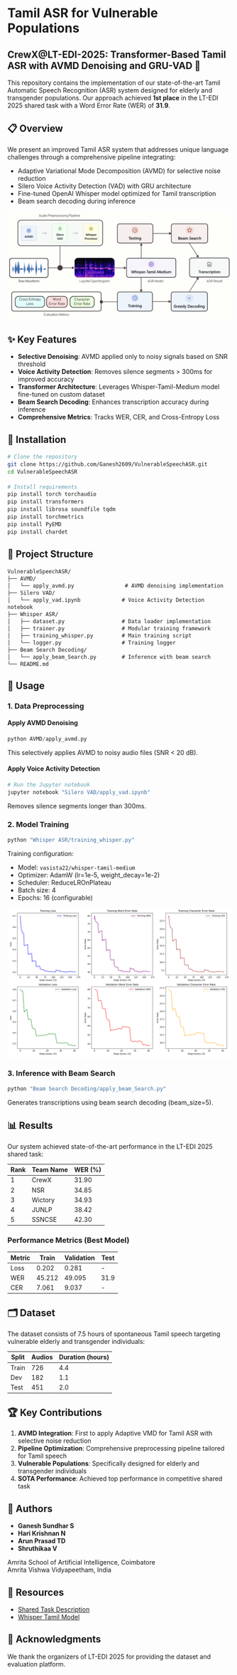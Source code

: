 # Tamil ASR for Vulnerable Populations

## CrewX@LT-EDI-2025: Transformer-Based Tamil ASR with AVMD Denoising and GRU-VAD 🎯

This repository contains the implementation of our state-of-the-art Tamil Automatic Speech Recognition (ASR) system designed for elderly and transgender populations. Our approach achieved **1st place** in the LT-EDI 2025 shared task with a Word Error Rate (WER) of **31.9**.

## 📋 Overview

We present an improved Tamil ASR system that addresses unique language challenges through a comprehensive pipeline integrating:
- Adaptive Variational Mode Decomposition (AVMD) for selective noise reduction
- Silero Voice Activity Detection (VAD) with GRU architecture
- Fine-tuned OpenAI Whisper model optimized for Tamil transcription
- Beam search decoding during inference

![System Architecture](Images/overview.png)

## ✨ Key Features

- **Selective Denoising**: AVMD applied only to noisy signals based on SNR threshold
- **Voice Activity Detection**: Removes silence segments > 300ms for improved accuracy
- **Transformer Architecture**: Leverages Whisper-Tamil-Medium model fine-tuned on custom dataset
- **Beam Search Decoding**: Enhances transcription accuracy during inference
- **Comprehensive Metrics**: Tracks WER, CER, and Cross-Entropy Loss

## 🚀 Installation

```bash
# Clone the repository
git clone https://github.com/Ganesh2609/VulnerableSpeechASR.git
cd VulnerableSpeechASR

# Install requirements
pip install torch torchaudio
pip install transformers
pip install librosa soundfile tqdm
pip install torchmetrics
pip install PyEMD
pip install chardet
```

## 📁 Project Structure

```
VulnerableSpeechASR/
├── AVMD/
│   └── apply_avmd.py                # AVMD denoising implementation
├── Silero VAD/
│   └── apply_vad.ipynb             # Voice Activity Detection notebook
├── Whisper ASR/
│   ├── dataset.py                  # Data loader implementation
│   ├── trainer.py                  # Modular training framework
│   ├── training_whisper.py         # Main training script
│   └── logger.py                   # Training logger
├── Beam Search Decoding/
│   └── apply_beam_Search.py        # Inference with beam search
└── README.md
```

## 🔧 Usage

### 1. Data Preprocessing

#### Apply AVMD Denoising
```python
python AVMD/apply_avmd.py
```
This selectively applies AVMD to noisy audio files (SNR < 20 dB).

#### Apply Voice Activity Detection
```python
# Run the Jupyter notebook
jupyter notebook "Silero VAD/apply_vad.ipynb"
```
Removes silence segments longer than 300ms.

### 2. Model Training

```python
python "Whisper ASR/training_whisper.py"
```

Training configuration:
- Model: `vasista22/whisper-tamil-medium`
- Optimizer: AdamW (lr=1e-5, weight_decay=1e-2)
- Scheduler: ReduceLROnPlateau
- Batch size: 4
- Epochs: 16 (configurable)

![Training Performance](Images/training_graphs.png)

### 3. Inference with Beam Search

```python
python "Beam Search Decoding/apply_beam_Search.py"
```

Generates transcriptions using beam search decoding (beam_size=5).

## 📊 Results

Our system achieved state-of-the-art performance in the LT-EDI 2025 shared task:

| Rank | Team Name | WER (%) |
|------|-----------|---------|
| 1    | CrewX     | 31.90   |
| 2    | NSR       | 34.85   |
| 3    | Wictory   | 34.93   |
| 4    | JUNLP     | 38.42   |
| 5    | SSNCSE    | 42.30   |

### Performance Metrics (Best Model)

| Metric | Train | Validation | Test |
|--------|-------|------------|------|
| Loss   | 0.202 | 0.281      | -    |
| WER    | 45.212| 49.095     | 31.9 |
| CER    | 7.061 | 9.037      | -    |

## 🗂️ Dataset

The dataset consists of 7.5 hours of spontaneous Tamil speech targeting vulnerable elderly and transgender individuals:

| Split | Audios | Duration (hours) |
|-------|--------|------------------|
| Train | 726    | 4.4              |
| Dev   | 182    | 1.1              |
| Test  | 451    | 2.0              |

## 🏆 Key Contributions

1. **AVMD Integration**: First to apply Adaptive VMD for Tamil ASR with selective noise reduction
2. **Pipeline Optimization**: Comprehensive preprocessing pipeline tailored for Tamil speech
3. **Vulnerable Populations**: Specifically designed for elderly and transgender individuals
4. **SOTA Performance**: Achieved top performance in competitive shared task

## 👥 Authors

- **Ganesh Sundhar S**
- **Hari Krishnan N**
- **Arun Prasad TD**
- **Shruthikaa V**

Amrita School of Artificial Intelligence, Coimbatore  
Amrita Vishwa Vidyapeetham, India

## 🔗 Resources

- [Shared Task Description](https://codalab.lisn.upsaclay.fr/competitions/21879)
- [Whisper Tamil Model](https://huggingface.co/vasista22/whisper-tamil-medium)

## 🙏 Acknowledgments

We thank the organizers of LT-EDI 2025 for providing the dataset and evaluation platform.